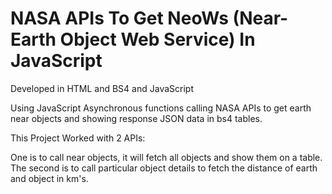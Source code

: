 # NASA  APIs To Get NeoWs (Near-Earth Object Web Service) In JavaScript

Developed in HTML and BS4 and JavaScript

Using JavaScript Asynchronous functions calling NASA APIs to get earth near objects and showing response JSON data in bs4 tables.

This Project Worked with 2 APIs:

One is to call near objects, it will fetch all objects and show them on a table.
The second is to call particular object details to fetch the distance of earth and object in km's.
